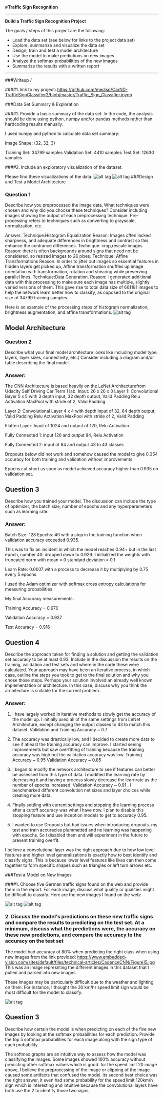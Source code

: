 #**Traffic Sign Recognition** 

---

**Build a Traffic Sign Recognition Project**

The goals / steps of this project are the following:
* Load the data set (see below for links to the project data set)
* Explore, summarize and visualize the data set
* Design, train and test a model architecture
* Use the model to make predictions on new images
* Analyze the softmax probabilities of the new images
* Summarize the results with a written report

---
###Writeup /

####1. 
link to my project: https://github.com/medisp/CarND-TrafficSignClassifier2/blob/master/Traffic_Sign_Classifier.ipynb

###Data Set Summary & Exploration

####1. Provide a basic summary of the data set. In the code, the analysis should be done using python, numpy and/or pandas methods rather than hardcoding results manually.

I used numpy and python to calculate data set summary:

Image Shape: (32, 32, 3)

Training Set:   34799 samples
Validation Set: 4410 samples
Test Set:       12630 samples

####2. Include an exploratory visualization of the dataset.

Please find these visualizations of the data:
![alt tag](https://github.com/medisp/CarND-TrafficSignClassifier2/blob/master/vis1.PNG)
![alt tag](https://github.com/medisp/CarND-TrafficSignClassifier2/blob/master/vis2.PNG)
###Design and Test a Model Architecture

### Question 1
Describe how you preprocessed the image data. What techniques were chosen and why did you choose these techniques? Consider including images showing the output of each preprocessing technique. Pre-processing refers to techniques such as converting to grayscale, normalization, etc.

Answer:
Technique:Histogram Equalization Reason: Images often lacked sharpness, and adequate differences in brightness and contrast so this enhance the contrance differences.
Technique: crop,rescale images Reason: there is often backgrounds around signs that need not be considered, so resized images to 26 pixes.
Technique: Affine Transformations Reason: In order to jitter out images so essential features in hidden layers get picked up, Affine transformation shuffles up image orientation with transformation, rotation and shearing while preserving parallel lines.
Technique:Data Generation. Reason: I generated additional data with this processing to make sure each image has multiple, slightly varied versions of them. This gave rise to total data size of 661181 images to help the network learn better how to classify, as opposed to the original size of 34799 training samples.

Here is an example of the processing steps of histogram normalization, brightness augmentation, and affine transformations.
![alt tag](https://github.com/medisp/CarND-TrafficSignClassifier2/blob/master/vis3.PNG)

 
## Model Architecture

### Question 2

Describe what your final model architecture looks like including model type, layers, layer sizes, connectivity, etc.) Consider including a diagram and/or table describing the final model.

### Answer:

The CNN Architecture is based heavily on the LeNet Architecturefrom Udacity Self Driving Car Term 1 lab.
Input: 26 x 26 x 3
Layer 1: Convolutional Bayer 5 x 5 with 3 depth input, 32 depth output, Valid Padding 
         Relu Activation
         MaxPool with stride of 2, Valid Padding
         
Layer 2: Convolutional Layer 4 x 4 with depth input of 32, 64 depth output, Valid Padding
         Relu Activation
         MaxPool with stride of 2, Valid Padding

Flatten Layer: Input of 1024 and output of 120, Relu Activation

Fully Connected 1: input 120 and output 84, Relu Activation

Fully Connected 2: input of 84 and output 43 to 43 classes

Dropouts below did not work and somehow caused the model to give 0.054 accuracy for both training and validation without improvements.

Epochs cut short as soon as model achieved accuracy higher than 0.935 on validation set.


## Question 3
Describe how you trained your model. The discussion can include the type of optimizer, the batch size, number of epochs and any hyperparameters such as learning rate.

### Answer:
Batch Size: 128
Epochs: 40 with a stop in the training function when validation accuracy exceeded 0.935. 

This was to fix an incident in which the model reaches 0.94+ but in the last epoch, number 40: dropped down to 0.929.
I initialized the weights with truncated norm with mean = 0 standard deviation = 0.1

Learn Rate: 0.0007 with a process to decrease it by multiplying by 0.75 every 5 epochs.

I used the Adam optimizer with softmax cross entropy calculations for measuring probabilities.

My final Accuracy measurements:

Training Accuracy = 0.970

Validation Accuracy = 0.937

Test Accuracy = 0.916

## Question 4

Describe the approach taken for finding a solution and getting the validation set accuracy to be at least 0.93. Include in the discussion the results on the training, validation and test sets and where in the code these were calculated. Your approach may have been an iterative process, in which case, outline the steps you took to get to the final solution and why you chose those steps. Perhaps your solution involved an already well known implementation or architecture. In this case, discuss why you think the architecture is suitable for the current problem.

### Answer:
1) I have largely worked in iterative methods to slowly get the accuracy of the model up. I initially used all of the same settings from LeNet Architecture, except changing the output classes to 43 to match this dataset. Validation and Training Accuracy ~ 0.7

2) The accuracy was drastically low, and I decided to create more data to see if atleast the training accuracy can improve. I started seeing improvements but saw overfitting of training because the training accuracy was high but the validation accuracy was low.  Training Accuracy ~ 0.95 Validation Accuracy ~ 0.85
 
3) I began to modify the network architecture to see if features can better be assessed from this type of data. I modified the learning rate by decreasing it and having a process slowly decrease the learnrate as the number of epochs increased. Validation Accuracy ~ 0.91 . I benchmarked different convolution net sizes and layer choices while creating more data.

4) Finally settling with current settings and stopping the learning process after a cutoff accuracy  was what I have now. I plan to disable this stopping feature and use inception models to get to accuracy 0.95.

5) I wanted to use Dropouts but had issues when introducing dropouts. my test and train accuracies plummetted and no learning was happening with epochs. So I disabled them and will experiment in the future to prevent training overfit.

I believe a convolutional layer was the right approach due to how low level features and higher level generalizations is exactly how to best identify and classify signs. This is because lower level features like likes can then come together to form specific shapes such as triangles or left turn arrows etc.


###Test a Model on New Images

####1. Choose five German traffic signs found on the web and provide them in the report. For each image, discuss what quality or qualities might be difficult to classify.
Here are the new images I found on the web:

![alt tag](https://github.com/medisp/CarND-TrafficSignClassifier2/blob/master/vis4.png)
![alt tag](https://github.com/medisp/CarND-TrafficSignClassifier2/blob/master/vis5.png)

### 2. Discuss the model's predictions on these new traffic signs and compare the results to predicting on the test set. At a minimum, discuss what the predictions were, the accuracy on these new predictions, and compare the accuracy to the accuracy on the test set

The model had accuracy of 80% when predicting the right class when using new images from the link provided: https://www.embedded-vision.com/sites/default/files/technical-articles/CadenceCNN/Figure15.jpg
This was an image represnting the different images in this dataset that I pulled and parsed into new images.

These images may be particularly difficult due to the weather and lighting on them. For instance, I thought the 30 km/hr speed limit sign would be most difficult for the model to classify.

![alt tag](https://github.com/medisp/CarND-TrafficSignClassifier2/blob/master/vis6.png)

## Question 3
Describe how certain the model is when predicting on each of the five new images by looking at the softmax probabilities for each prediction. Provide the top 5 softmax probabilities for each image along with the sign type of each probability.

The softmax graphs are an intuitive way to assess how the model was classifying the images. Some images showed 100% accuracy without predicting other softmax values which is good. for the speed limit 20 image above, I believe the preprocessing of the image or clipping of the image caused some artifacts that confused the model. Its second best choice was the right answer, it even had some probability for the speed limit 120km/h sign which is interesting and intuitive because the convolutional layers have both use the 2 to identify those two signs. 


